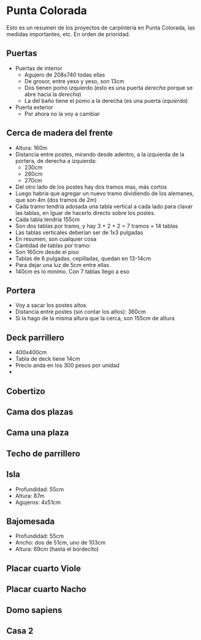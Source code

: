 # Punta Colorada

Esto es un resumen de los proyectos de carpintería en Punta Colorada, las medidas importantes, etc.
En orden de prioridad.

## Puertas

* Puertas de interior
  * Agujero de 208x740 todas ellas
  * De grosor, entre yeso y yeso, son 13cm
  * Dos tienen pomo izquierdo (esto es una puerta _derecha_ porque se abre hacia la _derecha_)
  * La del baño tiene el pomo a la derecha (es una puerta _izquierda_)
* Puerta exterior
  * Por ahora no la voy a cambiar

## Cerca de madera del frente

* Altura: 160m
* Distancia entre postes, mirando desde adentro, a la izquierda de la portera, de derecha a izquierda:
  * 230cm
  * 260cm
  * 270cm
* Del otro lado de los postes hay dos tramos mas, más cortos
* Luego habría que agregar un nuevo tramo dividiendo de los alemanes, que son 4m (dos tramos de 2m)
* Cada tramo tendría adosada una tabla vertical a cada lado para clavar las tablas, en lguar de hacerlo directo sobre los postes.
* Cada tabla tendría 155cm
* Son dos tablas por tramo, y hay 3 + 2 + 2 = 7 tramos = 14 tablas
* Las tablas verticales deberían ser de 1x3 pulgadas  
* En resumen, son cualquier cosa
* Cantidad de tablas por tramo:
* Son 160cm desde el piso
* Tablas de 6 pulgadas, cepilladas, quedan en 13-14cm
* Para dejar una luz de 5cm entre ellas
* 140cm es lo minimo. Con 7 tablas llego a eso

## Portera

* Voy a sacar los postes altos
* Distancia entre postes (sin contar los altos): 360cm
* Si la hago de la misma altura que la cerca, son 155cm de altura

## Deck parrillero

* 400x400cm 
* Tabla de deck tiene 14cm
* Precio anda en los 300 pesos por unidad
* 
## Cobertizo

## Cama dos plazas

## Cama una plaza

## Techo de parrillero

## Isla

* Profundidad: 55cm
* Altura: 87m
* Agujeros: 4x51cm

## Bajomesada

* Profundidad: 55cm
* Ancho: dos de 51cm, uno de 103cm
* Altura: 69cm (hasta el bordecito)


## Placar cuarto Viole

## Placar cuarto Nacho

## Domo sapiens

## Casa 2



